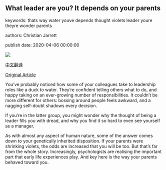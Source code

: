 ## What leader are you? It depends on your parents

keywords: thats way water youve depends thought violets leader youre theyre wonder parents

authors: Christian Jarrett

publish date: 2020-04-06 00:00:00

![](https://ichef.bbci.co.uk/wwfeatures/live/624_351/images/live/p0/88/rf/p088rfc8.jpg)

[中文翻译](What%20leader%20are%20you%3F%20It%20depends%20on%20your%20parents_zh.md)

[Original Article](https://www.bbc.com/worklife/article/20200406-what-leader-are-you-it-depends-on-your-parents)

You’ve probably noticed how some of your colleagues take to leadership roles like a duck to water. They’re confident telling others what to do, and happy taking on an ever-growing number of responsibilities. It couldn’t be more different for others: bossing around people feels awkward, and a nagging self-doubt shadows every decision.

If you’re in the latter group, you might wonder why the thought of being a leader fills you with dread, and why you find it so hard to even see yourself as a manager.

As with almost any aspect of human nature, some of the answer comes down to your genetically inherited disposition. If your parents were shrinking violets, the odds are increased that you will be too. But that’s far from the whole story. Increasingly, psychologists are realising the important part that early life experiences play. And key here is the way your parents behaved toward you.